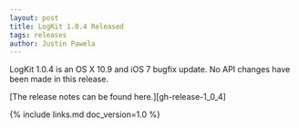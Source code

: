 ```yaml
---
layout: post
title: LogKit 1.0.4 Released
tags: releases
author: Justin Pawela
---
```


LogKit 1.0.4 is an OS X 10.9 and iOS 7 bugfix update. No API changes have been made in this release.

[The release notes can be found here.][gh-release-1_0_4]


{% include links.md doc_version=1.0 %}
